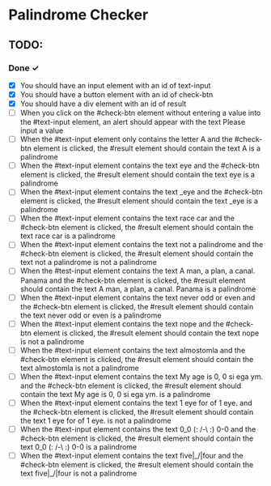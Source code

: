 # Palindrome Checker

## TODO:
### Done ✓

- [x] You should have an input element with an id of text-input
- [x] You should have a button element with an id of check-btn
- [x] You should have a div element with an id of result
- [ ] When you click on the #check-btn element without entering a value into the #text-input element, an alert should appear with the text Please input a value
- [ ] When the #text-input element only contains the letter A and the #check-btn element is clicked, the #result element should contain the text A is a palindrome
- [ ] When the #text-input element contains the text eye and the #check-btn element is clicked, the #result element should contain the text eye is a palindrome
- [ ] When the #text-input element contains the text _eye and the #check-btn element is clicked, the #result element should contain the text _eye is a palindrome
- [ ] When the #text-input element contains the text race car and the #check-btn element is clicked, the #result element should contain the text race car is a palindrome
- [ ] When the #text-input element contains the text not a palindrome and the #check-btn element is clicked, the #result element should contain the text not a palindrome is not a palindrome
- [ ] When the #test-input element contains the text A man, a plan, a canal. Panama and the #check-btn element is clicked, the #result element should contain the text A man, a plan, a canal. Panama is a palindrome
- [ ] When the #text-input element contains the text never odd or even and the #check-btn element is clicked, the #result element should contain the text never odd or even is a palindrome
- [ ] When the #text-input element contains the text nope and the #check-btn element is clicked, the #result element should contain the text nope is not a palindrome
- [ ] When the #text-input element contains the text almostomla and the #check-btn element is clicked, the #result element should contain the text almostomla is not a palindrome
- [ ] When the #text-input element contains the text My age is 0, 0 si ega ym. and the #check-btn element is clicked, the #result element should contain the text My age is 0, 0 si ega ym. is a palindrome
- [ ] When the #text-input element contains the text 1 eye for of 1 eye. and the #check-btn element is clicked, the #result element should contain the text 1 eye for of 1 eye. is not a palindrome
- [ ] When the #text-input element contains the text 0_0 (: /-\ :) 0-0 and the #check-btn element is clicked, the #result element should contain the text 0_0 (: /-\ :) 0-0 is a palindrome
- [ ] When the #text-input element contains the text five|\_/|four and the #check-btn element is clicked, the #result element should contain the text five|\_/|four is not a palindrome